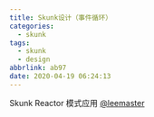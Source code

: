 ```yaml
---
title: Skunk设计（事件循环）
categories:
  - skunk
tags:
  - skunk
  - design
abbrlink: ab97
date: 2020-04-19 06:24:13
---
```


Skunk Reactor 模式应用 [@leemaster](https://www.github.com/leemaster)

<!--more-->
